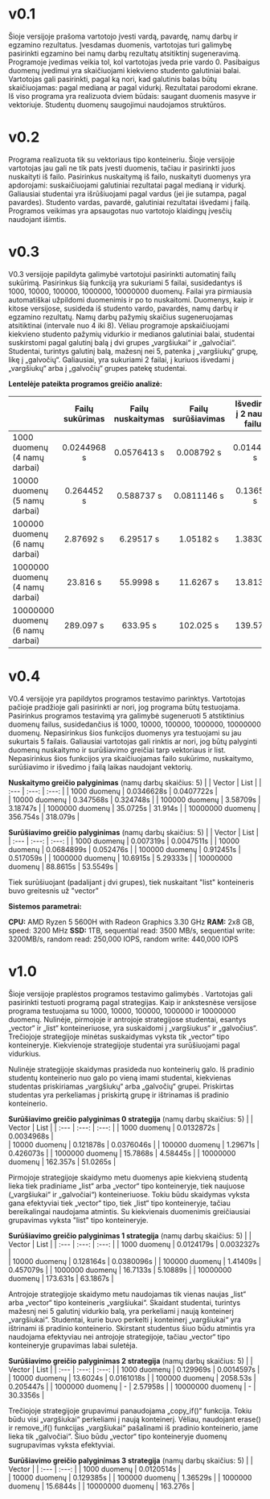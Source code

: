 # v0.1

Šioje versijoje prašoma vartotojo įvesti vardą, pavardę, namų darbų ir egzamino rezultatus. Įvesdamas duomenis, vartotojas turi galimybę pasirinkti egzamino bei namų darbų rezultatų atsitiktinį sugeneravimą. Programoje įvedimas veikia tol, kol vartotojas įveda prie vardo 0.  Pasibaigus duomenų įvedimui yra skaičiuojami kiekvieno studento galutiniai balai. Vartotojas gali pasirinkti, pagal ką nori, kad galutinis balas būtų skaičiuojamas: pagal medianą ar pagal vidurkį. Rezultatai parodomi ekrane. Iš viso programa yra realizuota dviem būdais: saugant duomenis masyve ir vektoriuje. Studentų duomenų saugojimui naudojamos struktūros.

# v0.2

Programa realizuota tik su vektoriaus tipo konteineriu. Šioje versijoje vartotojas jau gali ne tik pats įvesti duomenis, tačiau ir pasirinkti juos nuskaityti iš failo. Pasirinkus nuskaitymą iš failo, nuskaityti duomenys yra apdorojami: suskaičiuojami galutiniai rezultatai pagal medianą ir vidurkį. Galiausiai studentai yra išrūšiuojami pagal vardus (jei jie sutampa, pagal pavardes). Studento vardas, pavardė, galutiniai rezultatai išvedami į failą. Programos veikimas yra apsaugotas nuo vartotojo klaidingų įvesčių naudojant išimtis.

# v0.3

V0.3 versijoje papildyta galimybė vartotojui pasirinkti automatinį failų sukūrimą. Pasirinkus šią funkciją yra sukuriami 5 failai, susidedantys iš 1000, 10000, 100000, 1000000, 10000000 duomenų. Failai yra pirmiausia automatiškai užpildomi duomenimis ir po to nuskaitomi. Duomenys, kaip ir kitose versijose, susideda iš studento vardo, pavardės, namų darbų ir egzamino rezultatų. Namų darbų pažymių skaičius sugeneruojamas atsitiktinai (intervale nuo 4 iki 8). Vėliau programoje apskaičiuojami kiekvieno studento pažymių vidurkio ir medianos galutiniai balai, studentai suskirstomi pagal galutinį balą į dvi grupes „vargšiukai“ ir „galvočiai“. Studentai, turintys galutinį balą, mažesnį nei 5, patenka į „vargšiukų“ grupę, likę į „galvočių“. Galiausiai, yra sukuriami 2 failai, į kuriuos išvedami į „vargšiukų“ arba į „galvočių“ grupes patekę studentai.



**Lentelėje pateikta programos greičio analizė:**

|                                                             | Failų sukūrimas | Failų nuskaitymas | Failų surūšiavimas | Išvedimas į 2 naujus failus |
| -----------------------------------------|:-----------------:|:--------------------:|:--------------------:|:-----------------------------------:|
| 1000 duomenų (4 namų darbai)         | 0.0244968 s        | 0.0576413 s             | 0.008792 s                |            0.0144583 s               |
| 10000 duomenų (5 namų darbai)       | 0.264452 s          |  0.588737 s  | 0.0811146 s | 0.136569 s |
| 100000 duomenų (6 namų darbai)     | 2.87692 s           | 6.29517 s | 1.05182 s | 1.38304 s |
| 1000000 duomenų (4 namų darbai)   | 23.816 s               | 55.9998 s | 11.6267 s | 13.8139 s |
| 10000000 duomenų (6 namų darbai) | 289.097 s             | 633.95 s | 102.025 s | 139.571 s |


# v0.4

V0.4 versijoje yra papildytos programos testavimo parinktys. Vartotojas pačioje pradžioje gali pasirinkti ar nori, jog programa būtų testuojama. Pasirinkus programos testavimą yra galimybė sugeneruoti 5 atstiktinius duomenų failus, susidedančius iš 1000, 10000, 100000, 1000000, 10000000 duomenų. Nepasirinkus šios funkcijos duomenys yra testuojami su jau sukurtais 5 failais. Galiausiai vartotojas gali rinktis ar nori, jog būtų palyginti duomenų nuskaitymo ir surūšiavimo greičiai tarp vektoriaus ir list. Nepasirinkus šios funkcijos yra skaičiuojamas failo sukūrimo, nuskaitymo, surūšiavimo ir išvedimo į failą laikas naudojant vektorių.


**Nuskaitymo greičio palyginimas** (namų darbų skaičius: 5)
|  | Vector | List |
| :---         |     :---:      |          :---: |
| 1000 duomenų   | 0.0346628s     | 0.0407722s   |                                
| 10000 duomenų    | 0.347568s       | 0.324748s      |
| 100000 duomenų    | 3.58709s      | 3.18747s     |
| 1000000 duomenų    | 35.0725s      | 31.914s      |
| 10000000 duomenų    | 356.754s       | 318.079s          |

**Surūšiavimo greičio palyginimas** (namų darbų skaičius: 5)
|  | Vector | List |
| :---         |     :---:      |          :---: |
| 1000 duomenų   | 0.007319s | 0.0047511s  |
| 10000 duomenų    | 0.0684899s       | 0.052476s      |
| 100000 duomenų    | 0.912451s      | 0.517059s    |
| 1000000 duomenų    | 10.6915s     |  5.29333s     |
| 10000000 duomenų    | 88.8615s      | 53.5549s          |

Tiek surūšiuojant (padalijant į dvi grupes), tiek nuskaitant "list" konteineris buvo greitesnis už "vector"

**Sistemos parametrai:**

**CPU:** AMD Ryzen 5 5600H with Radeon Graphics 3.30 GHz
**RAM:** 2x8 GB, speed: 3200 MHz
**SSD:** 1TB, sequential read: 3500 MB/s, sequential write: 3200MB/s, random read: 250,000 IOPS, random write: 440,000 IOPS

# v1.0

Šioje versijoje praplėstos programos testavimo galimybės . Vartotojas gali pasirinkti testuoti programą pagal strategijas. Kaip ir ankstesnėse versijose programa testuojama su 1000, 10000, 100000, 1000000 ir 10000000 duomenų. Nulinėje, pirmojoje ir antrojoje strategijose studentai, esantys „vector“ ir „list“ konteineriuose, yra suskaidomi į „vargšiukus“ ir „galvočius“. Trečiojoje strategijoje minėtas suskaidymas vyksta tik „vector“ tipo konteineryje. Kiekvienoje strategijoje studentai yra surūšiuojami pagal vidurkius.

Nulinėje strategijoje skaidymas prasideda nuo konteinerių galo. Iš pradinio studentų konteinerio nuo galo po vieną imami studentai, kiekvienas studentas priskiriamas „vargšiukų“ arba „galvočių“ grupei. Priskirtas studentas yra perkeliamas į priskirtą grupę ir ištrinamas iš pradinio konteinerio.

**Surūšiavimo greičio palyginimas 0 strategija** (namų darbų skaičius: 5)
|  | Vector | List |
| :---         |     :---:      |          :---: |
| 1000 duomenų   | 0.0132872s     | 0.0034968s   |                                
| 10000 duomenų    | 0.121878s       | 0.0376046s      |
| 100000 duomenų    | 1.29671s      | 0.426073s     |
| 1000000 duomenų    | 15.7868s      | 4.58445s      |
| 10000000 duomenų    | 162.357s       | 51.0265s          |

Pirmojoje strategijoje skaidymo metu duomenys apie kiekvieną studentą lieka tiek pradiniame „list“ arba „vector“ tipo konteineryje, tiek naujuose („vargšiukai“ ir „galvočiai“) konteineriuose. Tokiu būdu skaidymas vyksta gana efektyviai tiek „vector“ tipo, tiek „list“ tipo konteineryje, tačiau bereikalingai naudojama atmintis. Su kiekvienais duomenimis greičiausiai grupavimas vyksta "list" tipo konteineryje.

**Surūšiavimo greičio palyginimas 1 strategija** (namų darbų skaičius: 5)
|  | Vector | List |
| :---         |     :---:      |          :---: |
| 1000 duomenų   | 0.0124179s     | 0.0032327s   |                                
| 10000 duomenų    | 0.128164s       | 0.0380096s      |
| 100000 duomenų    | 1.41409s      | 0.457079s     |
| 1000000 duomenų    | 16.7133s      | 5.10889s      |
| 10000000 duomenų    | 173.631s       | 63.1867s          |

Antrojoje strategijoje skaidymo metu naudojamas tik vienas naujas „list“ arba „vector“ tipo konteineris „vargšiukai“. Skaidant studentai, turintys mažesnį nei 5 galutinį vidurkio balą, yra perkeliami į naują konteinerį „vargšiukai“. Studentai, kurie buvo perkelti į konteinerį „vargšiukai“ yra ištrinami iš pradinio konteinerio. Skirstant studentus šiuo būdu atmintis yra naudojama efektyviau nei antrojoje strategijoje, tačiau „vector“ tipo konteineryje grupavimas labai suletėja.

**Surūšiavimo greičio palyginimas 2 strategija** (namų darbų skaičius: 5)
|  | Vector | List |
| :---         |     :---:      |          :---: |
| 1000 duomenų   | 0.129969s     | 0.0014597s   |                                
| 10000 duomenų    | 13.6024s       | 0.0161018s      |
| 100000 duomenų    | 2058.53s      | 0.205447s     |
| 1000000 duomenų    | -      | 2.57958s      |
| 10000000 duomenų    |  -      | 30.3356s          |

Trečiojoje strategijoje grupavimui panaudojama „copy_if()“ funkcija. Tokiu būdu visi „vargšiukai“ perkeliami į naują konteinerį. Vėliau, naudojant erase() ir remove_if() funkcijas „vargšiukai“ pašalinami iš pradinio konteinerio, jame lieka tik „galvočiai“. Šiuo būdu „vector“ tipo konteineryje duomenų sugrupavimas vyksta efektyviai.

**Surūšiavimo greičio palyginimas 3 strategija** (namų darbų skaičius: 5)
|  | Vector |
| :---         |     :---:      |
| 1000 duomenų   | 0.0120514s     |                                
| 10000 duomenų    | 0.129385s       |
| 100000 duomenų    | 1.36529s      |
| 1000000 duomenų    | 15.6844s      | 
| 10000000 duomenų    | 163.276s       | 
